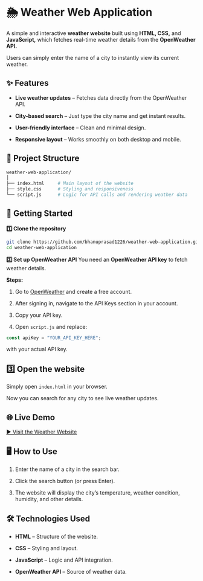 # 🌦 Weather Web Application
A simple and interactive **weather website** built using **HTML, CSS,** and **JavaScript,** which fetches real-time weather details from the **OpenWeather API.**

Users can simply enter the name of a city to instantly view its current weather.
## ✨ Features
- **Live weather updates** – Fetches data directly from the OpenWeather API.

- **City-based search** – Just type the city name and get instant results.

- **User-friendly interface** – Clean and minimal design.

- **Responsive layout** – Works smoothly on both desktop and mobile.
## 📂 Project Structure
```bash
weather-web-application/
│
├── index.html     # Main layout of the website
├── style.css      # Styling and responsiveness
└── script.js      # Logic for API calls and rendering weather data
```
## 🚀 Getting Started
**1️⃣ Clone the repository**
```bash
git clone https://github.com/bhanuprasad1226/weather-web-application.git
cd weather-web-application
```
**2️⃣ Set up OpenWeather API**
You need an **OpenWeather API key** to fetch weather details.

**Steps:**
1. Go to [OpenWeather](https://home.openweathermap.org/users/sign_up) and create a free account.

2. After signing in, navigate to the API Keys section in your account.

3. Copy your API key.

4. Open `script.js` and replace:
```javascript
const apiKey = "YOUR_API_KEY_HERE";
```
with your actual API key.

## 3️⃣ Open the website

Simply open `index.html` in your browser.

Now you can search for any city to see live weather updates.
## 🌐 Live Demo
[▶ Visit the Weather Website](https://weather-web-app-project1.netlify.app/)
## 🖥 How to Use
1. Enter the name of a city in the search bar.

2. Click the search button (or press Enter).

3. The website will display the city’s temperature, weather condition, humidity, and other details.

## 🛠 Technologies Used
- **HTML** – Structure of the website.

- **CSS** – Styling and layout.

- **JavaScript** – Logic and API integration.

- **OpenWeather API** – Source of weather data.




